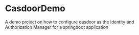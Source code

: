 # CasdoorDemo
A demo project on how to configure casdoor as the Identity and Authorization Manager for a springboot application
